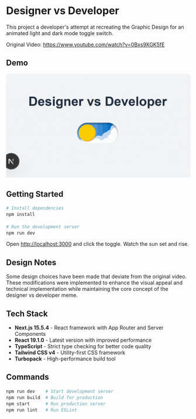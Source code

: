 # Designer vs Developer

This project a developer's attempt at recreating the Graphic Design for an animated light and dark mode toggle switch.

Original Video: https://www.youtube.com/watch?v=0Bxs9XGK5fE

## Demo

<div align="center">

![DvD Demo](https://github.com/NotYuSheng/designer-vs-developer/blob/main/sample-files/DEMO.gif) <br>

</div>

## Getting Started

```bash
# Install dependencies
npm install

# Run the development server
npm run dev
```

Open [http://localhost:3000](http://localhost:3000) and click the toggle. Watch the sun set and rise.

## Design Notes

Some design choices have been made that deviate from the original video. These modifications were implemented to enhance the visual appeal and technical implementation while maintaining the core concept of the designer vs developer meme.

## Tech Stack

- **Next.js 15.5.4** - React framework with App Router and Server Components
- **React 19.1.0** - Latest version with improved performance
- **TypeScript** - Strict type checking for better code quality
- **Tailwind CSS v4** - Utility-first CSS framework
- **Turbopack** - High-performance build tool

## Commands

```bash
npm run dev    # Start development server
npm run build  # Build for production
npm start      # Run production server
npm run lint   # Run ESLint
```
